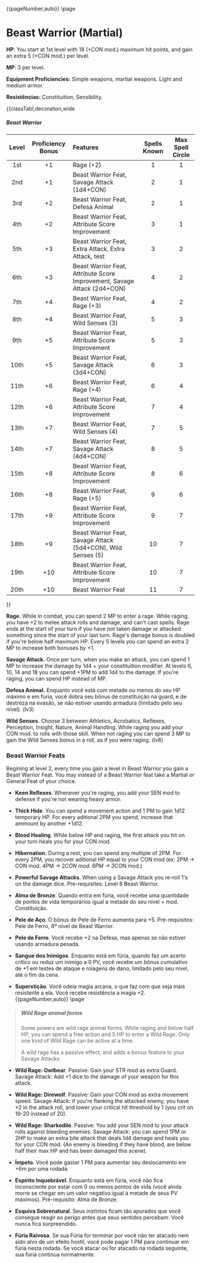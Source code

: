 {{pageNumber,auto}}
\page
# Beast Warrior (Martial)

**HP**: You start at 1st level with 18 (+CON mod.) maximum hit points, and gain an extra 5 (+CON mod.) per level.

**MP**: 3 per level.

**Equipment Proficiencies:** Simple weapons, martial weapons. Light and medium armor.

**Resistências:** Constituition, Sensibility.

{{classTabl,decoration,wide
##### Beast Warrior
| Level | Proficiency Bonus | Features |Spells Known | Max Spell Circle | 
| :---: | :---------------: | :------- | :----: |:----: |
| 1st | +1 | Rage (+2) | 1 | 1 |
| 2nd | +1 | Beast Warrior Feat, Savage Attack (1d4+CON) | 2 | 1 |
| 3rd | +2 | Beast Warrior Feat, Defesa Animal | 2 | 1 |
| 4th | +2 | Beast Warrior Feat, Attribute Score Improvement | 3 | 1 |
| 5th | +3 | Beast Warrior Feat, Extra Attack, Extra Attack,  test | 3 | 2 |
| 6th | +3 | Beast Warrior Feat, Attribute Score Improvement, Savage Attack (2d4+CON) | 4 | 2 |
| 7th | +4 | Beast Warrior Feat, Rage (+3) | 4 | 2 |
| 8th | +4 | Beast Warrior Feat, Wild Senses (3) | 5 | 3 |
| 9th | +5 | Beast Warrior Feat, Attribute Score Improvement | 5 | 3 |
| 10th | +5 | Beast Warrior Feat, Savage Attack (3d4+CON) | 6 | 3 |
| 11th | +6 | Beast Warrior Feat, Rage (+4) | 6 | 4 |
| 12th | +6 | Beast Warrior Feat, Attribute Score Improvement | 7 | 4 |
| 13th | +7 | Beast Warrior Feat, Wild Senses (4) | 7 | 5 |
| 14th | +7 | Beast Warrior Feat, Savage Attack (4d4+CON) | 8 | 5 |
| 15th | +8 | Beast Warrior Feat, Attribute Score Improvement | 8 | 6 |
| 16th | +8 | Beast Warrior Feat, Rage (+5) | 9 | 6 |
| 17th | +9 | Beast Warrior Feat, Attribute Score Improvement | 9 | 7 |
| 18th | +9 | Beast Warrior Feat, Savage Attack (5d4+CON), Wild Senses (5) | 10 | 7 |
| 19th | +10 | Beast Warrior Feat, Attribute Score Improvement | 10 | 7 |
| 20th | +10 | Beast Warrior Feat | 11 | 7 |
}}


**Rage.** While in combat, you can spend 2 MP to enter a rage. While raging, you have +2 to melee attack rolls and damage, and can't cast spells. Rage ends at the start of your turn if you have not taken damage or attacked something since the start of your last turn. Rage's damage bonus is doubled if you're below half maximum HP. Every 5 levels you can spend an extra 2 MP to increase both bonuses by +1.

**Savage Attack.** Once per turn, when you make an attack, you can spend 1 MP to increase the damage by 1d4 + your constituition modifier. At levels 6, 10, 14 and 18 you can spend +1PM to add 1d4 to the damage. If you're raging, you can spend HP instead of MP.

**Defesa Animal.** Enquanto você está com metade ou menos do seu HP máximo e em fúria, você dobra seu bônus de constituição na guard, e de destreza na evasão, se não estiver usando armadura (limitado pelo seu nível). (lv3)

**Wild Senses.** Choose 3 between Athletics, Acrobatics, Reflexes, Perception, Insight, Nature, Animal Handling. While raging you add your CON mod. to rolls with those skill. When not raging you can spend 3 MP to gain the Wild Senses bonus in a roll, as if you were raging. (lv8)

### Beast Warrior Feats

Begining at level 2, every time you gain a level in Beast Warrior you gain a Beast Warrior Feat. You may instead of a Beast Warrior feat take a Martial or General Feat of your choice.

- **Keen Reflexes**. Whenever you're raging, you add your SEN mod to defense if you're not wearing heavy armor.

- **Thick Hide**. You can spend a movement action and 1 PM to gain 1d12 temporary HP. For every aditional 2PM you spend, increase that ammount by another +1d12.

- **Blood Healing**. While below HP and raging, the first attack you hit on your turn heals you for your CON mod.

- **Hibernation**. During a rest, you can spend any multiple of 2PM. For every 2PM, you recover aditional HP equal to your CON mod (ex: 2PM -> CON mod. 4PM -> 2*CON mod. 6PM -> 3*CON mod.)

- **Powerful Savage Attacks**. When using a Savage Attack you re-roll 1's on the damage dice. Pre-requisites: Level 8 Beast Warrior.

- **Alma de Bronze**. Quando entra em fúria, você recebe uma quantidade de pontos de vida temporários igual a metade do seu nível + mod. Constituição.

- **Pele de Aço**. O bônus de Pele de Ferro aumenta para +5. Pré-requisitos: Pele de Ferro, 8º nível de Beast Warrior.

- **Pele de Ferro**. Você recebe +2 na Defesa, mas apenas se não estiver usando armadura pesada.

- **Sangue dos Inimigos**. Enquanto está em fúria, quando faz um acerto crítico ou reduz um inimigo a 0 PV, você recebe um bônus cumulativo de +1 em testes de ataque e rolagens de dano, limitado pelo seu nível, até o fim da cena.

- **Superstição**. Você odeia magia arcana, o que faz com que seja mais resistente a ela. Você recebe resistência a magia +2.
  {{pageNumber,auto}}
\page


> ##### Wild Rage animal forms
>
> Some powers are wild rage animal forms. While raging and below half HP, you can spend a free action and 5 HP to enter a Wild Rage. Only one kind of Wild Rage can be active at a time.
>
> A wild rage has a passive effect, and adds a bonus feature to your Savage Attacks

- **Wild Rage: Owlbear**. Passive: Gain your STR mod as extra Guard. Savage Attack: Add +1 dice to the damage of your weapon for this attack.

- **Wild Rage: Direwolf**. Passive: Gain your CON mod as extra movement speed. Savage Attack: if you're flanking the attacked enemy, you have +2 in the attack roll, and lower your critical hit threshold by 1 (you crit on 19-20 instead of 20).

- **Wild Rage: Sharkodile**. Passive: You add your SEN mod to your attack rolls against bleeding enemies. Savage Attack: you can spend 1PM or 2HP to make an extra bite attack that deals 1d4 damage and heals you for your CON mod. (An enemy is bleeding if they have blood, are below half their max HP and has been damaged this scene).

- **Ímpeto**. Você pode gastar 1 PM para aumentar seu deslocamento em +6m por uma rodada.

- **Espírito Inquebrável**. Enquanto está em fúria, você não fica inconsciente por estar com 0 ou menos pontos de vida (você ainda morre se chegar em um valor negativo igual à metade de seus PV máximos). Pré-requisito: Alma de Bronze.

- **Esquiva Sobrenatural**. Seus instintos ficam tão apurados que você consegue reagir ao perigo antes que seus sentidos percebam. Você nunca fica surpreendido.

- **Fúria Raivosa**. Se sua Fúria for terminar por você não ter atacado nem sido alvo de um efeito hostil, você pode pagar 1 PM para continuar em fúria nesta rodada. Se você atacar ou for atacado na rodada seguinte, sua fúria continua normalmente.
